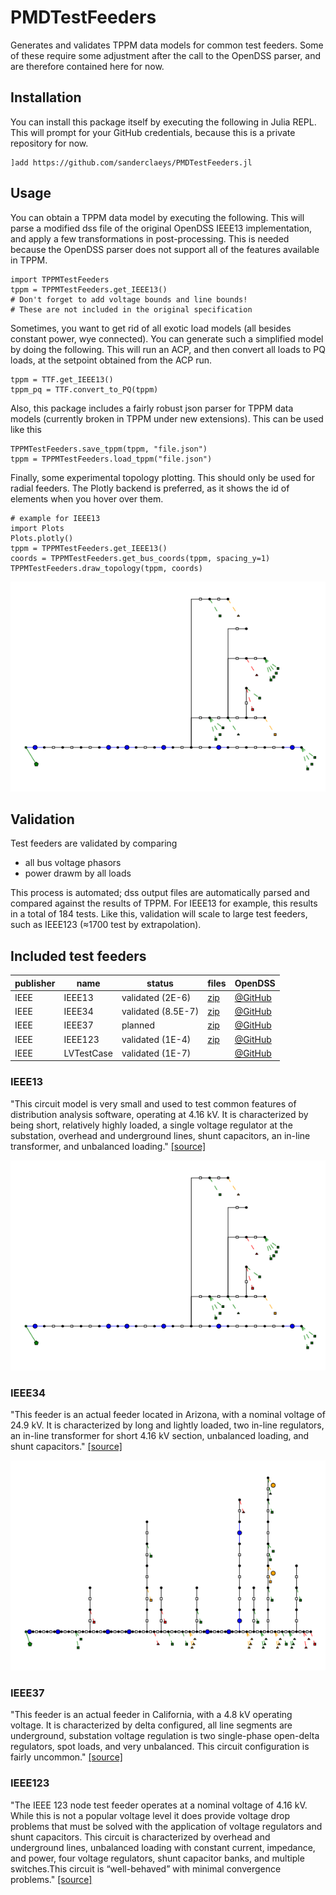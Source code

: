 # PMDTestFeeders
Generates and validates TPPM data models for common test feeders. Some of these require some adjustment after the call to the OpenDSS parser, and are therefore contained here for now.

## Installation
You can install this package itself by executing the following in Julia REPL. This will prompt for your GitHub credentials, because this is a private repository for now.
```
]add https://github.com/sanderclaeys/PMDTestFeeders.jl
```
## Usage
You can obtain a TPPM data model by executing the following. This will parse
a modified dss file of the original OpenDSS IEEE13 implementation, and apply
a few transformations in post-processing. This is needed because the OpenDSS
parser does not support all of the features available in TPPM.
```
import TPPMTestFeeders
tppm = TPPMTestFeeders.get_IEEE13()
# Don't forget to add voltage bounds and line bounds!
# These are not included in the original specification
```
Sometimes, you want to get rid of all exotic load models (all besides constant power, wye connected).
You can generate such a simplified model by doing the following. This will run
an ACP, and then convert all loads to PQ loads, at the setpoint obtained from
the ACP run.
```
tppm = TTF.get_IEEE13()
tppm_pq = TTF.convert_to_PQ(tppm)
```
Also, this package includes a fairly robust json parser for TPPM data models
(currently broken in TPPM under new extensions). This can be used like this
```
TPPMTestFeeders.save_tppm(tppm, "file.json")
tppm = TPPMTestFeeders.load_tppm("file.json")
```
Finally, some experimental topology plotting. This should only be used for radial
feeders. The Plotly backend is preferred, as it shows the id of elements when
you hover over them.
```
# example for IEEE13
import Plots
Plots.plotly()
tppm = TPPMTestFeeders.get_IEEE13()
coords = TPPMTestFeeders.get_bus_coords(tppm, spacing_y=1)
TPPMTestFeeders.draw_topology(tppm, coords)
```
<p align="center"><img src="docs/IEEE13_topology.png"></p>

## Validation
Test feeders are validated by comparing
- all bus voltage phasors
- power drawm by all loads

This process is automated; dss output files are automatically parsed and
compared against the results of TPPM. For IEEE13 for example, this results in
a total of 184 tests. Like this, validation will scale to large test feeders,
such as IEEE123 (≈1700 test by extrapolation).

## Included test feeders

|publisher|name|status|files|OpenDSS|
|---    |---    |---        |---|---|
|IEEE   |IEEE13 |validated (2E-6) |[zip](http://sites.ieee.org/pes-testfeeders/files/2017/08/feeder13.zip)|[@GitHub](https://github.com/tshort/OpenDSS/blob/master/Test/IEEE13_Assets.dss) |
|IEEE   |IEEE34 |validated (8.5E-7)    |[zip](http://sites.ieee.org/pes-testfeeders/files/2017/08/feeder34.zip)  |[@GitHub](https://github.com/tshort/OpenDSS/tree/master/Distrib/IEEETestCases/34Bus)   |
|IEEE   |IEEE37 |planned    |[zip](http://sites.ieee.org/pes-testfeeders/files/2017/08/feeder37.zip)  |[@GitHub](https://github.com/tshort/OpenDSS/tree/master/Distrib/IEEETestCases/37Bus)   |
|IEEE   |IEEE123 |validated (1E-4)   |[zip](http://sites.ieee.org/pes-testfeeders/files/2017/08/feeder123.zip)  |[@GitHub](https://github.com/tshort/OpenDSS/tree/master/Distrib/IEEETestCases/123Bus)   |
|IEEE   |LVTestCase |validated (1E-7)   | |[@GitHub](https://github.com/tshort/OpenDSS/tree/master/Distrib/IEEETestCases/LVTestCase) |

### IEEE13
"This circuit model is very small and used to test common features of distribution analysis software, operating at 4.16 kV. It is characterized by being short, relatively highly loaded, a single voltage regulator at the substation, overhead and underground lines, shunt capacitors, an in-line transformer, and unbalanced loading." [[source]](http://sites.ieee.org/pes-testfeeders/resources/)

<p align="center"><img src="docs/IEEE13_topology.png"></p>

### IEEE34
"This feeder is an actual feeder located in Arizona, with a nominal voltage of 24.9 kV. It is characterized by long and lightly loaded, two in-line regulators, an in-line transformer for short 4.16 kV section, unbalanced loading, and shunt capacitors." [[source]](http://sites.ieee.org/pes-testfeeders/resources/)

<p align="center"><img src="docs/IEEE34_topology.png"></p>

### IEEE37
"This feeder is an actual feeder in California, with a 4.8 kV operating voltage. It is characterized by delta configured, all line segments are underground, substation voltage regulation is two single-phase open-delta regulators, spot loads, and very unbalanced. This circuit configuration is fairly uncommon." [[source]](http://sites.ieee.org/pes-testfeeders/resources/)

### IEEE123
"The IEEE 123 node test feeder operates at a nominal voltage of 4.16 kV. While this is not a popular voltage level it does provide voltage drop problems that must be solved with the application of voltage regulators and shunt capacitors. This circuit is characterized by overhead and underground lines, unbalanced loading with constant current, impedance, and power, four voltage regulators, shunt capacitor banks, and multiple switches.This circuit is “well-behaved” with minimal convergence problems." [[source]](http://sites.ieee.org/pes-testfeeders/resources/)
